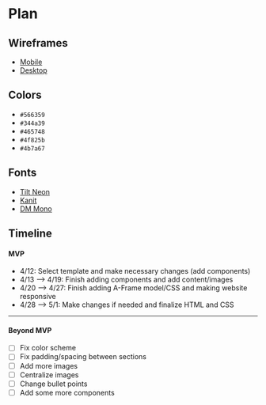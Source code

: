 # Plan

## Wireframes
* [Mobile](wireframe-mobile.png)
* [Desktop](wireframe-computer.png)

## Colors
* `#566359`
* `#344a39`
* `#465748`
* `#4f825b`
* `#4b7a67`

## Fonts
* [Tilt Neon](https://fonts.google.com/specimen/Tilt+Neon?preview.text=Accounting)
* [Kanit](https://fonts.google.com/specimen/Kanit?preview.text=Accounting)
* [DM Mono](https://fonts.google.com/specimen/DM+Mono?preview.text=Accounting&query=mono)

## Timeline

#### MVP

* 4/12: Select template and make necessary changes (add components)
* 4/13 --> 4/19: Finish adding components and add content/images
* 4/20 --> 4/27: Finish adding A-Frame model/CSS and making website responsive
* 4/28 --> 5/1: Make changes if needed and finalize HTML and CSS

---

#### Beyond MVP

- [ ] Fix color scheme
- [ ] Fix padding/spacing between sections
- [ ] Add more images
- [ ] Centralize images
- [ ] Change bullet points
- [ ] Add some more components
